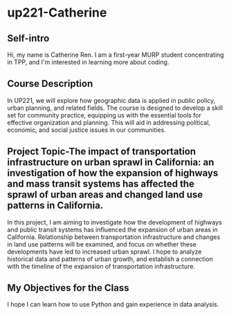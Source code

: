# up221-Catherine
## Self-intro
Hi, my name is Catherine Ren. I am a first-year MURP student concentrating in TPP, and I'm interested in learning more about coding.
## Course Description
In UP221, we will explore how geographic data is applied in public policy, urban planning, and related fields. The course is designed to develop a skill set for community practice, equipping us with the essential tools for effective organization and planning. This will aid in addressing political, economic, and social justice issues in our communities.
## Project Topic-The impact of transportation infrastructure on urban sprawl in California: an investigation of how the expansion of highways and mass transit systems has affected the sprawl of urban areas and changed land use patterns in California.
In this project, I am aiming to investigate how the development of highways and public transit systems has influenced the expansion of urban areas in California. Relationship between transportation infrastructure and changes in land use patterns will be examined, and focus on whether these developments have led to increased urban sprawl. I hope to analyze historical data and patterns of urban growth, and establish a connection with the timeline of the expansion of transportation infrastructure.
## My Objectives for the Class
I hope I can learn how to use Python and gain experience in data analysis.
